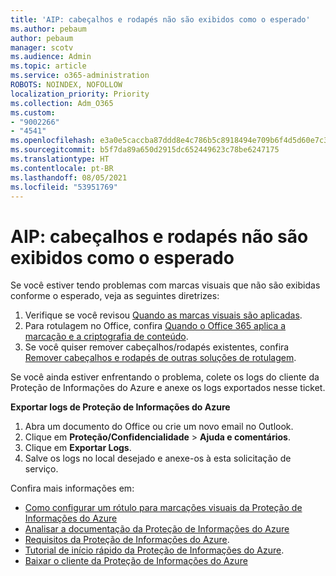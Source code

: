 ```yaml
---
title: 'AIP: cabeçalhos e rodapés não são exibidos como o esperado'
ms.author: pebaum
author: pebaum
manager: scotv
ms.audience: Admin
ms.topic: article
ms.service: o365-administration
ROBOTS: NOINDEX, NOFOLLOW
localization_priority: Priority
ms.collection: Adm_O365
ms.custom:
- "9002266"
- "4541"
ms.openlocfilehash: e3a0e5caccba87ddd8e4c786b5c8918494e709b6f4d5d60e7c31215a60b1d5d6
ms.sourcegitcommit: b5f7da89a650d2915dc652449623c78be6247175
ms.translationtype: HT
ms.contentlocale: pt-BR
ms.lasthandoff: 08/05/2021
ms.locfileid: "53951769"
---
```

# <a name="aip-headers-and-footers-not-displaying-as-expected"></a>AIP: cabeçalhos e rodapés não são exibidos como o esperado

Se você estiver tendo problemas com marcas visuais que não são exibidas conforme o esperado, veja as seguintes diretrizes:

1. Verifique se você revisou [Quando as marcas visuais são aplicadas](https://docs.microsoft.com/azure/information-protection/configure-policy-markings#when-visual-markings-are-applied).
2. Para rotulagem no Office, confira [Quando o Office 365 aplica a marcação e a criptografia de conteúdo](https://docs.microsoft.com/microsoft-365/compliance/sensitivity-labels-office-apps#when-office-apps-apply-content-marking-and-encryption).
3. Se você quiser remover cabeçalhos/rodapés existentes, confira [Remover cabeçalhos e rodapés de outras soluções de rotulagem](https://docs.microsoft.com/azure/information-protection/rms-client/client-admin-guide-customizations#remove-headers-and-footers-from-other-labeling-solutions).

Se você ainda estiver enfrentando o problema, colete os logs do cliente da Proteção de Informações do Azure e anexe os logs exportados nesse ticket.

**Exportar logs de Proteção de Informações do Azure**

1. Abra um documento do Office ou crie um novo email no Outlook.
2. Clique em **Proteção/Confidencialidade** > **Ajuda e comentários**.
3. Clique em **Exportar Logs**.
4. Salve os logs no local desejado e anexe-os à esta solicitação de serviço.

Confira mais informações em:

- [Como configurar um rótulo para marcações visuais da Proteção de Informações do Azure](https://docs.microsoft.com/azure/information-protection/configure-policy-markings)
- [Analisar a documentação da Proteção de Informações do Azure](https://docs.microsoft.com/azure/information-protection/what-is-information-protection)
- [Requisitos da Proteção de Informações do Azure](https://docs.microsoft.com/azure/information-protection/get-started/requirements).
- [Tutorial de início rápido da Proteção de Informações do Azure](https://docs.microsoft.com/azure/information-protection/get-started/infoprotect-quick-start-tutorial).
- [Baixar o cliente da Proteção de Informações do Azure](https://www.microsoft.com/download/details.aspx?id=53018)
